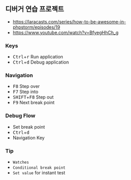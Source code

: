 ## 디버거 연습 프로젝트

- https://laracasts.com/series/how-to-be-awesome-in-phpstorm/episodes/19
- https://www.youtube.com/watch?v=BfyegHhCh_g

### Keys

- <kbd>Ctrl</kbd>+<kbd>r</kbd> Run application
- <kbd>Ctrl</kbd>+<kbd>d</kbd> Debug application

### Navigation

- <kbd>F8</kbd> Step over
- <kbd>F7</kbd> Step into
- <kbd>SHIFT</kbd>+<kbd>F8</kbd> Step out
- <kbd>F9</kbd> Next break point

### Debug Flow

- Set break point
- <kbd>Ctrl</kbd>+<kbd>d</kbd>
- Navigation Key

### Tip

- `Watches`
- `Conditional break point`
- `Set value` for instant test
 
